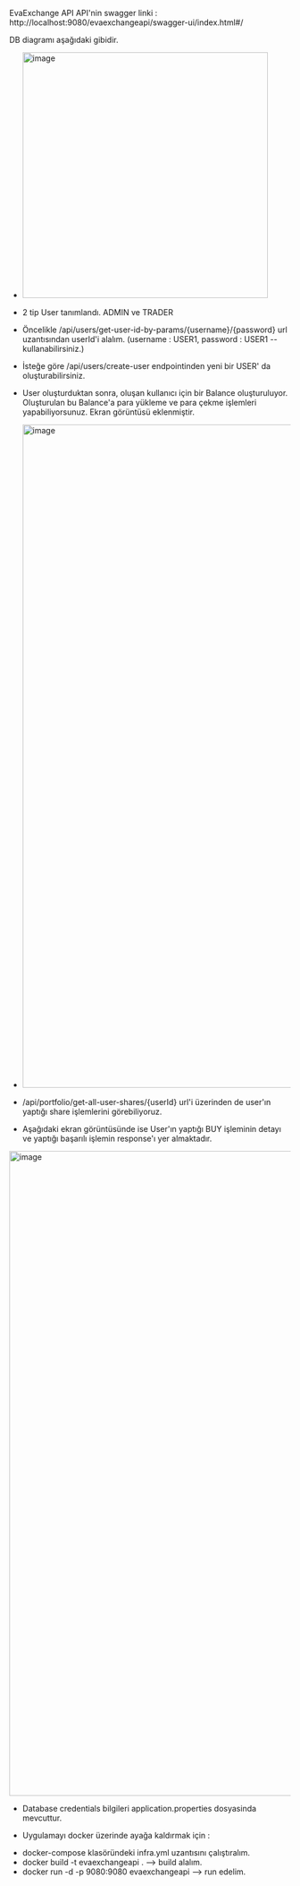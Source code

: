 EvaExchange API
API'nin swagger linki : http://localhost:9080/evaexchangeapi/swagger-ui/index.html#/

DB diagramı aşağıdaki gibidir.
* <img width="439" alt="image" src="https://github.com/zaf012/eva-exchange-api/assets/99869968/c550cd59-8400-4dd6-bcde-2cd43540a97c">


* 2 tip User tanımlandı. ADMIN ve TRADER
* Öncelikle /api/users/get-user-id-by-params/{username}/{password} url uzantısından userId'i alalım. (username : USER1, password : USER1 -- kullanabilirsiniz.)
* İsteğe göre /api/users/create-user endpointinden yeni bir USER' da oluşturabilirsiniz.

* User oluşturduktan sonra, oluşan kullanıcı için bir Balance oluşturuluyor. Oluşturulan bu Balance'a para yükleme ve para çekme işlemleri yapabiliyorsunuz. Ekran görüntüsü eklenmiştir.
* <img width="1185" alt="image" src="https://github.com/zaf012/eva-exchange-api/assets/99869968/2c9c235b-7376-415f-985d-39d7ca68b681">

* /api/portfolio/get-all-user-shares/{userId} url'i üzerinden de user'ın yaptığı share işlemlerini görebiliyoruz.

* Aşağıdaki ekran görüntüsünde ise User'ın yaptığı BUY işleminin detayı ve yaptığı başarılı işlemin response'ı yer almaktadır.
<img width="1152" alt="image" src="https://github.com/zaf012/eva-exchange-api/assets/99869968/2fdcd324-cede-4fc3-a9cc-aa5fce0f2df9">

	
* Database credentials bilgileri application.properties dosyasinda mevcuttur.

* Uygulamayı docker üzerinde ayağa kaldırmak için :
  
- docker-compose klasöründeki infra.yml uzantısını çalıştıralım.
- docker build -t evaexchangeapi . --> build alalım.
- docker run -d -p 9080:9080 evaexchangeapi --> run edelim.
